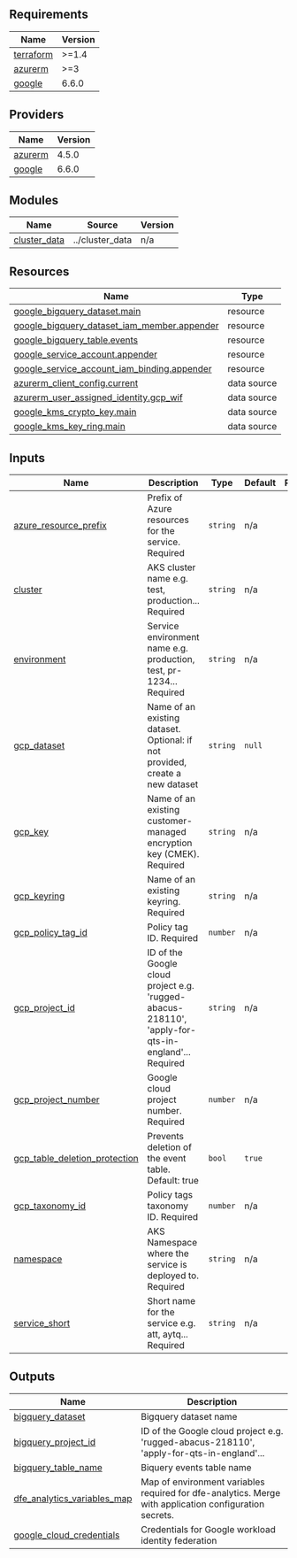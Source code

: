 ## Requirements

| Name | Version |
|------|---------|
| <a name="requirement_terraform"></a> [terraform](#requirement\_terraform) | >=1.4 |
| <a name="requirement_azurerm"></a> [azurerm](#requirement\_azurerm) | >=3 |
| <a name="requirement_google"></a> [google](#requirement\_google) | 6.6.0 |

## Providers

| Name | Version |
|------|---------|
| <a name="provider_azurerm"></a> [azurerm](#provider\_azurerm) | 4.5.0 |
| <a name="provider_google"></a> [google](#provider\_google) | 6.6.0 |

## Modules

| Name | Source | Version |
|------|--------|---------|
| <a name="module_cluster_data"></a> [cluster\_data](#module\_cluster\_data) | ../cluster_data | n/a |

## Resources

| Name | Type |
|------|------|
| [google_bigquery_dataset.main](https://registry.terraform.io/providers/hashicorp/google/6.6.0/docs/resources/bigquery_dataset) | resource |
| [google_bigquery_dataset_iam_member.appender](https://registry.terraform.io/providers/hashicorp/google/6.6.0/docs/resources/bigquery_dataset_iam_member) | resource |
| [google_bigquery_table.events](https://registry.terraform.io/providers/hashicorp/google/6.6.0/docs/resources/bigquery_table) | resource |
| [google_service_account.appender](https://registry.terraform.io/providers/hashicorp/google/6.6.0/docs/resources/service_account) | resource |
| [google_service_account_iam_binding.appender](https://registry.terraform.io/providers/hashicorp/google/6.6.0/docs/resources/service_account_iam_binding) | resource |
| [azurerm_client_config.current](https://registry.terraform.io/providers/hashicorp/azurerm/latest/docs/data-sources/client_config) | data source |
| [azurerm_user_assigned_identity.gcp_wif](https://registry.terraform.io/providers/hashicorp/azurerm/latest/docs/data-sources/user_assigned_identity) | data source |
| [google_kms_crypto_key.main](https://registry.terraform.io/providers/hashicorp/google/6.6.0/docs/data-sources/kms_crypto_key) | data source |
| [google_kms_key_ring.main](https://registry.terraform.io/providers/hashicorp/google/6.6.0/docs/data-sources/kms_key_ring) | data source |

## Inputs

| Name | Description | Type | Default | Required |
|------|-------------|------|---------|:--------:|
| <a name="input_azure_resource_prefix"></a> [azure\_resource\_prefix](#input\_azure\_resource\_prefix) | Prefix of Azure resources for the service. Required | `string` | n/a | yes |
| <a name="input_cluster"></a> [cluster](#input\_cluster) | AKS cluster name e.g. test, production... Required | `string` | n/a | yes |
| <a name="input_environment"></a> [environment](#input\_environment) | Service environment name e.g. production, test, pr-1234... Required | `string` | n/a | yes |
| <a name="input_gcp_dataset"></a> [gcp\_dataset](#input\_gcp\_dataset) | Name of an existing dataset. Optional: if not provided, create a new dataset | `string` | `null` | no |
| <a name="input_gcp_key"></a> [gcp\_key](#input\_gcp\_key) | Name of an existing customer-managed encryption key (CMEK). Required | `string` | n/a | yes |
| <a name="input_gcp_keyring"></a> [gcp\_keyring](#input\_gcp\_keyring) | Name of an existing keyring. Required | `string` | n/a | yes |
| <a name="input_gcp_policy_tag_id"></a> [gcp\_policy\_tag\_id](#input\_gcp\_policy\_tag\_id) | Policy tag ID. Required | `number` | n/a | yes |
| <a name="input_gcp_project_id"></a> [gcp\_project\_id](#input\_gcp\_project\_id) | ID of the Google cloud project e.g. 'rugged-abacus-218110', 'apply-for-qts-in-england'... Required | `string` | n/a | yes |
| <a name="input_gcp_project_number"></a> [gcp\_project\_number](#input\_gcp\_project\_number) | Google cloud project number. Required | `number` | n/a | yes |
| <a name="input_gcp_table_deletion_protection"></a> [gcp\_table\_deletion\_protection](#input\_gcp\_table\_deletion\_protection) | Prevents deletion of the event table. Default: true | `bool` | `true` | no |
| <a name="input_gcp_taxonomy_id"></a> [gcp\_taxonomy\_id](#input\_gcp\_taxonomy\_id) | Policy tags taxonomy ID. Required | `number` | n/a | yes |
| <a name="input_namespace"></a> [namespace](#input\_namespace) | AKS Namespace where the service is deployed to. Required | `string` | n/a | yes |
| <a name="input_service_short"></a> [service\_short](#input\_service\_short) | Short name for the service e.g. att, aytq... Required | `string` | n/a | yes |

## Outputs

| Name | Description |
|------|-------------|
| <a name="output_bigquery_dataset"></a> [bigquery\_dataset](#output\_bigquery\_dataset) | Bigquery dataset name |
| <a name="output_bigquery_project_id"></a> [bigquery\_project\_id](#output\_bigquery\_project\_id) | ID of the Google cloud project e.g. 'rugged-abacus-218110', 'apply-for-qts-in-england'... |
| <a name="output_bigquery_table_name"></a> [bigquery\_table\_name](#output\_bigquery\_table\_name) | Biquery events table name |
| <a name="output_dfe_analytics_variables_map"></a> [dfe\_analytics\_variables\_map](#output\_dfe\_analytics\_variables\_map) | Map of environment variables required for dfe-analytics. Merge with application configuration secrets. |
| <a name="output_google_cloud_credentials"></a> [google\_cloud\_credentials](#output\_google\_cloud\_credentials) | Credentials for Google workload identity federation |
